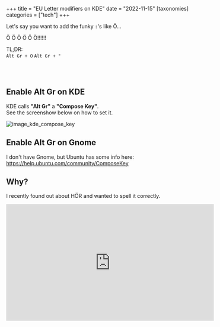 +++
title = "EU Letter modifiers on KDE"
date = "2022-11-15"
[taxonomies]
categories = ["tech"]
+++

Let's say you want to add the funky `:`'s like Ö...

Ö Ö Ö Ö Ö Ö!!!!!!

TL;DR:  
`Alt Gr + O` `Alt Gr + "`

<!-- markdownlint-disable-next-line -->
<br>
<!-- markdownlint-disable-next-line -->
<br>

## Enable Alt Gr on KDE

KDE calls **"Alt Gr"** a **"Compose Key"**.  
See the screenshow below on how to set it.

![image_kde_compose_key](/umlaut_on_kde/kde_compose_key.jpg)

## Enable Alt Gr on Gnome

I don't have Gnome, but Ubuntu has some info here:  
<https://help.ubuntu.com/community/ComposeKey>

## Why?

I recently found out about HÖR and wanted to spell it correctly.

<!-- markdownlint-disable-next-line -->
<iframe width="560" height="315" src="https://www.youtube.com/embed/E_6TNt8qzAM" title="YouTube video player" frameborder="0" allow="accelerometer; autoplay; clipboard-write; encrypted-media; gyroscope; picture-in-picture" allowfullscreen></iframe>
